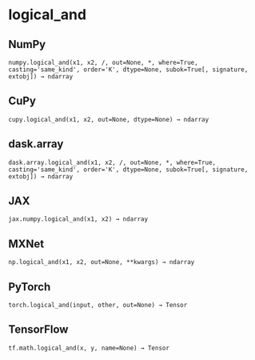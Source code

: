 # logical_and

## NumPy

```
numpy.logical_and(x1, x2, /, out=None, *, where=True, casting='same_kind', order='K', dtype=None, subok=True[, signature, extobj]) → ndarray
```

## CuPy

```
cupy.logical_and(x1, x2, out=None, dtype=None) → ndarray
```

## dask.array

```
dask.array.logical_and(x1, x2, /, out=None, *, where=True, casting='same_kind', order='K', dtype=None, subok=True[, signature, extobj]) → ndarray
```

## JAX

```
jax.numpy.logical_and(x1, x2) → ndarray
```

## MXNet

```
np.logical_and(x1, x2, out=None, **kwargs) → ndarray
```

## PyTorch

```
torch.logical_and(input, other, out=None) → Tensor
```

## TensorFlow

```
tf.math.logical_and(x, y, name=None) → Tensor
```
